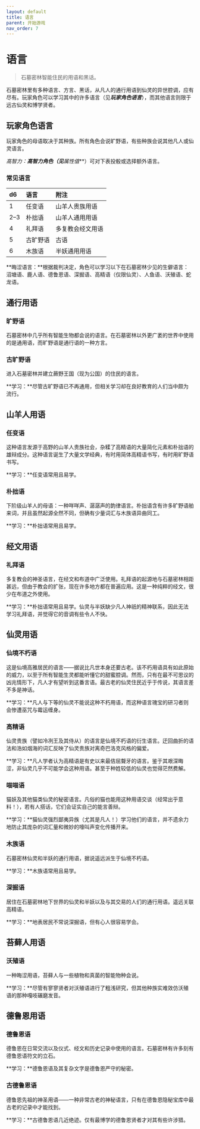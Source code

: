 ```yaml
---
layout: default
title: 语言
parent: 开始游戏
nav_order: 7
---
```


# 语言

> 石墓密林智能住民的用语和黑话。

石墓密林里有多种语言、方言、黑话，从凡人的通行用语到仙灵的异世腔调，应有尽有。玩家角色可以学习其中的许多语言（见***玩家角色语言***），而其他语言则限于远古仙灵和博学贤者。

## 玩家角色语言

玩家角色的母语取决于其种族。所有角色会说旷野语，有些种族会说其他凡人或仙灵语言。

**高智力：**高智力角色（见***属性值***）可对下表投骰或选择额外语言。

### 常见语言

| d6 | 语言 | 附注 |
| :--- | :---------- | :--------------------------------- |
| 1 | 任变语 | 山羊人贵族用语 |
| 2–3 | 朴拙语 | 山羊人通用用语 |
| 4 | 礼拜语 | 多复教会经文用语 |
| 5 | 古旷野语 | 古语 |
| 6 | 木族语 | 半妖通用用语 |

**晦涩语言：**根据裁判决定，角色可以学习以下在石墓密林少见的生僻语言：沼塘语、鹿人语、德鲁恩语、深掘语、高精语（仅限仙灵）、人鱼语、沃殖语、蛇龙语。

## 通行用语

### 旷野语

石墓密林中几乎所有智能生物都会说的语言。在石墓密林以外更广袤的世界中使用的是通用语，而旷野语是通行语的一种方言。

### 古旷野语

进入石墓密林并建立蕨野王国（现为公国）的住民的语言。

**学习：**尽管古旷野语已不再通用，但相关学习却在良好教育的人们当中颇为流行。

## 山羊人用语

### 任变语

这种语言发源于高野的山羊人贵族社会，杂糅了高精语的大量简化元素和朴拙语的雄辩成分。这种语言诞生了大量文学经典，有时用简体高精语书写，有时用旷野语书写。

**学习：**任变语常用且易学。

### 朴拙语

下阶级山羊人的母语：一种咩咩声、潺潺声的韵律语言。朴拙语含有许多旷野语舶来词，并且虽然起源全然不同，但确有少量词汇与木族语异曲同工。

**学习：**朴拙语常用且易学。

## 经文用语

### 礼拜语

多复教会的神圣语言，在经文和布道中广泛使用。礼拜语的起源地与石墓密林相距甚远，但由于教会的扩张，现在许多地方都在普遍应用。这是一种纯粹的经文，很少在布道之外使用。

**学习：**朴拙语常用且易学。仙灵与半妖缺少凡人神祇的精神联系，因此无法学习礼拜语，并觉得它的音调有些令人不快。

## 仙灵用语

### 仙境不朽语

这是仙境高雅居民的语言——据说比凡世本身还要古老。该不朽用语具有如此原始的威力，以至于所有智能生灵都能听懂它的甜蜜腔调。然而，只有在最不可思议的凶兆情形下，凡人才有望听到这番言语。最古老的仙灵住民近乎于传说，其语言差不多是神话。

**学习：**凡人与下等的仙灵不能说这种不朽用语，而这种语言瑰宝的研习者则会惨遭巫咒与霉运缠身。

### 高精语

仙灵贵族（譬如冷冽王及其侍从）的语言是仙境不朽语的衍生语言。迂回曲折的语法和浩如烟海的词汇反映了仙灵贵族对离奇巴洛克风格的偏爱。

**学习：**凡人学者认为高精语是有史以来最佶屈聱牙的语言。鉴于其艰深晦涩，非仙灵几乎不可能学会这种用语。甚至于种姓较低的仙灵也觉得茫然费解。

### 喵喵语

猫妖及其他猫类仙灵的秘密语言。凡俗的猫也能用这种用语交谈（经常出乎意料！），若有人搭话，它们会证实自己的能言善辩。

**学习：**猫仙灵强烈鄙夷异族（尤其是凡人！）学习他们的语言，并不遗余力地防止其庞杂的词汇量和微妙的嚎叫声变化传播开来。

### 木族语

石墓密林仙灵和半妖的通行用语，据说遥远派生于仙境不朽语。

**学习：**木族语常用且易学。

### 深掘语

居住在石墓密林地下世界的仙灵和半妖以及与其交易的人们的通行用语。遥远关联高精语。

**学习：**地表居民不常说深掘语，但有心人很容易学会。

## 苔藓人用语

### 沃殖语

一种晦涩用语，苔藓人与一些植物和真菌的智能物种会说。

**学习：**尽管有寥寥贤者对沃殖语进行了粗浅研究，但其他种族实难效仿沃殖语的那种嘎吱碾磨发音。

## 德鲁恩用语

### 德鲁恩语

德鲁恩在日常交流以及仪式、经文和历史记录中使用的语言。石墓密林有许多刻有德鲁恩语符文的立石。

**学习：**德鲁恩语及其复杂文字是德鲁恩严守的秘密。

### 古德鲁恩语

德鲁恩先祖的神圣用语——一种非常古老的神秘语言，只有在德鲁恩隐秘宝库中最古老的记录中才能找到。

**学习：**古德鲁恩语几近绝迹。仅有最博学的德鲁恩贤者才对其有些许涉猎。
